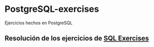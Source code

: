 # PostgreSQL-exercises
Ejercicios hechos en PostgreSQL

## Resolución de los ejercicios de [SQL Exercises](https://en.wikibooks.org/wiki/SQL_Exercises)
